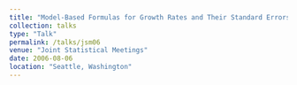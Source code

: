```yaml
---
title: "Model-Based Formulas for Growth Rates and Their Standard Errors"
collection: talks
type: "Talk"
permalink: /talks/jsm06
venue: "Joint Statistical Meetings"
date: 2006-08-06
location: "Seattle, Washington"
---
```

